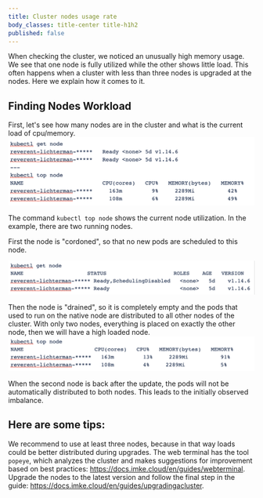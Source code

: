 ```yaml
---
title: Cluster nodes usage rate
body_classes: title-center title-h1h2
published: false
---
```

When checking the cluster, we noticed an unusually high memory usage.
We see that one node is fully utilized while the other shows little load.
This often happens when a cluster with less than three nodes is upgraded at the nodes.
Here we explain how it comes to it.

## Finding Nodes Workload

First, let's see how many nodes are in the cluster  and what is the current load of cpu/memory.
![Step 1](get_top_node_1.png)

The command `kubectl top node` shows the current node utilization. In the example, there are two running nodes.

First the node is "cordoned", so that no new pods are scheduled to this node.

![Step 2](get_node_2.png)

Then the node is "drained",  so it is completely empty and the pods that used to run on the native node are distributed to all other nodes of the cluster.
With only two nodes, everything is placed on exactly the other node, then we will have a high loaded node.
![Step 3](top_node_3.png)

When the second node is back after the update, the pods will not be automatically distributed to both nodes. This leads to the initially observed imbalance.

## Here are some tips:
We recommend to use at least three nodes, because in that way loads could be better distributed during upgrades.
The web terminal has the tool `popeye`, which analyzes the cluster and makes suggestions for improvement based on best practices: https://docs.imke.cloud/en/guides/webterminal.
Upgrade the nodes to the latest version and follow the final step in the guide: https://docs.imke.cloud/en/guides/upgradingacluster.
